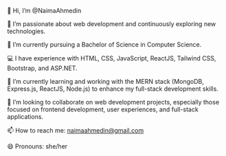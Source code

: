 👋 Hi, I’m @NaimaAhmedin

👀 I’m passionate about web development and continuously exploring new technologies.

🌱 I’m currently pursuing a Bachelor of Science in Computer Science.

💻 I have experience with HTML, CSS, JavaScript, ReactJS, Tailwind CSS, Bootstrap, and ASP.NET.

🚀 I’m currently learning and working with the MERN stack (MongoDB, Express.js, ReactJS, Node.js) to enhance my full-stack development skills.

💞️ I’m looking to collaborate on web development projects, especially those focused on frontend development, user experiences, and full-stack applications.

📫 How to reach me: naimaahmedin@gmail.com

😄 Pronouns: she/her
